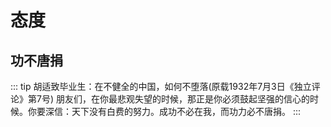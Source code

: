 # 态度

## 功不唐捐

::: tip 胡适致毕业生：在不健全的中国，如何不堕落(原载1932年7月3日《独立评论》第7号)
朋友们，在你最悲观失望的时候，那正是你必须鼓起坚强的信心的时候。你要深信：天下没有白费的努力。成功不必在我，而功力必不唐捐。
:::